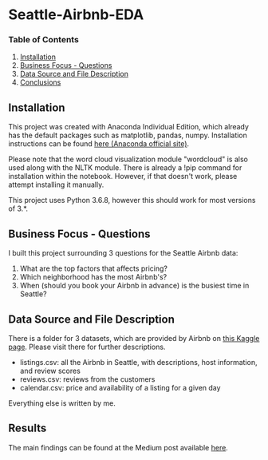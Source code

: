 # Seattle-Airbnb-EDA

### Table of Contents

1. [Installation](#installation)
2. [Business Focus - Questions](#questions)
3. [Data Source and File Description](#files)
4. [Conclusions](#results)

## Installation <a name="installation"></a>

This project was created with Anaconda Individual Edition, which already has the default packages such as matplotlib, pandas, numpy. Installation instructions can be found [here (Anaconda official site)](https://www.anaconda.com/products/individual).

Please note that the word cloud visualization module "wordcloud" is also used along with the NLTK module. There is already a !pip command for installation within the notebook. However, if that doesn't work, please attempt installing it manually.

This project uses Python 3.6.8, however this should work for most versions of 3.*.


## Business Focus - Questions<a name="questions"></a>

I built this project surrounding 3 questions for the Seattle Airbnb data:

1. What are the top factors that affects pricing?
2. Which neighborhood has the most Airbnb's?
3. When (should you book your Airbnb in advance) is the busiest time in Seattle?


## Data Source and File Description <a name="files"></a>

There is a folder for 3 datasets, which are provided by Airbnb on [this Kaggle page](https://www.kaggle.com/airbnb/seattle). Please visit there for further descriptions.

- listings.csv: all the Airbnb in Seattle, with descriptions, host information, and review scores
- reviews.csv: reviews from the customers
- calendar.csv: price and availability of a listing for a given day

Everything else is written by me.

## Results<a name="results"></a>

The main findings can be found at the Medium post available [here](https://medium.com/@hungtechnguyen/what-you-might-want-to-know-as-a-host-about-airbnb-in-seattle-db14ddb5c223).